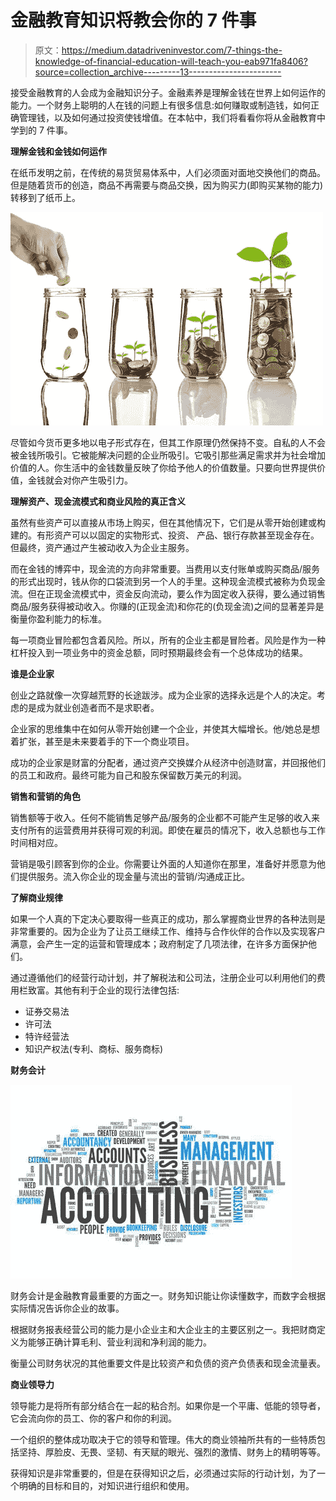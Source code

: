 # 金融教育知识将教会你的 7 件事

> 原文：<https://medium.datadriveninvestor.com/7-things-the-knowledge-of-financial-education-will-teach-you-eab971fa8406?source=collection_archive---------13----------------------->

接受金融教育的人会成为金融知识分子。金融素养是理解金钱在世界上如何运作的能力。一个财务上聪明的人在钱的问题上有很多信息:如何赚取或制造钱，如何正确管理钱，以及如何通过投资使钱增值。在本帖中，我们将看看你将从金融教育中学到的 7 件事。

**理解金钱和金钱如何运作**

在纸币发明之前，在传统的易货贸易体系中，人们必须面对面地交换他们的商品。但是随着货币的创造，商品不再需要与商品交换，因为购买力(即购买某物的能力)转移到了纸币上。

![](img/9a90ea3de8569adfc041d38d51fb6dd7.png)

尽管如今货币更多地以电子形式存在，但其工作原理仍然保持不变。自私的人不会被金钱所吸引。它被能解决问题的企业所吸引。它吸引那些满足需求并为社会增加价值的人。你生活中的金钱数量反映了你给予他人的价值数量。只要向世界提供价值，金钱就会对你产生吸引力。

**理解资产、现金流模式和商业风险的真正含义**

虽然有些资产可以直接从市场上购买，但在其他情况下，它们是从零开始创建或构建的。有形资产可以以固定的实物形式、投资、
产品、银行存款甚至现金存在。但最终，资产通过产生被动收入为企业主服务。

而在金钱的博弈中，现金流的方向非常重要。当费用以支付账单或购买商品/服务的形式出现时，钱从你的口袋流到另一个人的手里。这种现金流模式被称为负现金流。但在正现金流模式中，资金反向流动，要么作为固定收入获得，要么通过销售商品/服务获得被动收入。你赚的(正现金流)和你花的(负现金流)之间的显著差异是衡量你盈利能力的标准。

每一项商业冒险都包含着风险。所以，所有的企业主都是冒险者。风险是作为一种杠杆投入到一项业务中的资金总额，同时预期最终会有一个总体成功的结果。

**谁是企业家**

创业之路就像一次穿越荒野的长途跋涉。成为企业家的选择永远是个人的决定。考虑的是成为就业创造者而不是求职者。

企业家的思维集中在如何从零开始创建一个企业，并使其大幅增长。他/她总是想着扩张，甚至是未来要着手的下一个商业项目。

成功的企业家是财富的分配者，通过资产交换媒介从经济中创造财富，并回报他们的员工和政府。最终可能为自己和股东保留数万美元的利润。

**销售和营销的角色**

销售额等于收入。任何不能销售足够产品/服务的企业都不可能产生足够的收入来支付所有的运营费用并获得可观的利润。即使在雇员的情况下，收入总额也与工作时间相对应。

营销是吸引顾客到你的企业。你需要让外面的人知道你在那里，准备好并愿意为他们提供服务。流入你企业的现金量与流出的营销/沟通成正比。

**了解商业规律**

如果一个人真的下定决心要取得一些真正的成功，那么掌握商业世界的各种法则是非常重要的。因为企业为了让员工继续工作、维持与合作伙伴的合作以及实现客户满意，会产生一定的运营和管理成本；政府制定了几项法律，在许多方面保护他们。

通过遵循他们的经营行动计划，并了解税法和公司法，注册企业可以利用他们的费用栏致富。其他有利于企业的现行法律包括:

*   证券交易法
*   许可法
*   特许经营法
*   知识产权法(专利、商标、服务商标)

**财务会计**

![](img/8bba340307678f50550f056962fcdccc.png)

财务会计是金融教育最重要的方面之一。财务知识能让你读懂数字，而数字会根据实际情况告诉你企业的故事。

根据财务报表经营公司的能力是小企业主和大企业主的主要区别之一。我把财商定义为能够正确计算毛利、营业利润和净利润的能力。

衡量公司财务状况的其他重要文件是比较资产和负债的资产负债表和现金流量表。

**商业领导力**

领导能力是将所有部分结合在一起的粘合剂。如果你是一个平庸、低能的领导者，它会流向你的员工、你的客户和你的利润。

一个组织的整体成功取决于它的领导和管理。伟大的商业领袖所共有的一些特质包括坚持、厚脸皮、无畏、坚韧、有天赋的眼光、强烈的激情、财务上的精明等等。

获得知识是非常重要的，但是在获得知识之后，必须通过实际的行动计划，为了一个明确的目标和目的，对知识进行组织和使用。